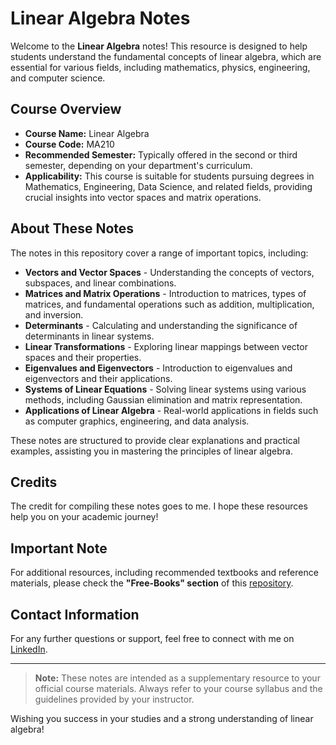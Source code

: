 # Linear Algebra Notes

Welcome to the **Linear Algebra** notes! This resource is designed to help students understand the fundamental concepts of linear algebra, which are essential for various fields, including mathematics, physics, engineering, and computer science. 

## Course Overview
- **Course Name:** Linear Algebra
- **Course Code:** MA210
- **Recommended Semester:** Typically offered in the second or third semester, depending on your department's curriculum.
- **Applicability:** This course is suitable for students pursuing degrees in Mathematics, Engineering, Data Science, and related fields, providing crucial insights into vector spaces and matrix operations.

## About These Notes
The notes in this repository cover a range of important topics, including:
- **Vectors and Vector Spaces** - Understanding the concepts of vectors, subspaces, and linear combinations.
- **Matrices and Matrix Operations** - Introduction to matrices, types of matrices, and fundamental operations such as addition, multiplication, and inversion.
- **Determinants** - Calculating and understanding the significance of determinants in linear systems.
- **Linear Transformations** - Exploring linear mappings between vector spaces and their properties.
- **Eigenvalues and Eigenvectors** - Introduction to eigenvalues and eigenvectors and their applications.
- **Systems of Linear Equations** - Solving linear systems using various methods, including Gaussian elimination and matrix representation.
- **Applications of Linear Algebra** - Real-world applications in fields such as computer graphics, engineering, and data analysis.

These notes are structured to provide clear explanations and practical examples, assisting you in mastering the principles of linear algebra.

## Credits
The credit for compiling these notes goes to me. I hope these resources help you on your academic journey!

## Important Note
For additional resources, including recommended textbooks and reference materials, please check the **"Free-Books" section** of this [repository](https://github.com/GDSC-UMT/production-ready/tree/main).

## Contact Information
For any further questions or support, feel free to connect with me on [LinkedIn](https://www.linkedin.com/in/kaleemullah-y-404300261/).

---

> **Note:** These notes are intended as a supplementary resource to your official course materials. Always refer to your course syllabus and the guidelines provided by your instructor.

Wishing you success in your studies and a strong understanding of linear algebra!
